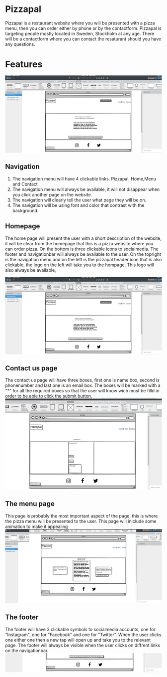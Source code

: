 # Pizzapal
Pizzapal is a restaurant website where you will be presented with a pizza menu, then you can order either by phone or by the contactform. Pizzapal is targeting people mostly located in Sweden, Stockholm at any age. There will be a contactform where you can contact the resaturant should you have any questions. 



# Features
 
 ![Wirerame picture homepage](assets/images/wireframe1.png)
 ## Navigation


1. The navigation menu will have 4 clickable links. Pizzapal, Home,Menu and Contact
2. The navigation menu will always be available, it will not disappear when you click another page on the website.
3. The navigation will clearly tell the user what page they will be on.
4. The navigation will be using font and color that contrast with the background.


## Homepage
The home page will present the user with a short description of the website, it will be clear from the homepage that this is a pizza website where you can order pizza. On the bottom is three clickable icons to socialmedia. The footer and navigationbar will always be available to the user. On the topright is the navigation menu and on the left is the pizzapal header icon that is also clickable, the logo on the left will take you to the hompage. This logo will also always be available,

![Wirerame picture homepage](assets/images/wireframe1.png)






## Contact us page
The contact us page will have three boxes, first one is name box, second is phonenumber and last one is an email box. The boxes will be marked with a "*" for all the required boxes so that the user will know wich must be filld in order to be able to click the submit button.
 ![Wireframe picture homepage](assets/images/wireframe3.png)


 ## The menu page
 This page is probably the most important aspect of the page, this is where the pizza menu will be presented to the user. This page will inlclude some animation to make it appealing
 ![Wireframe picture homepage](assets/images/wireframe2.png)

 ## The footer
 The footer will have 3 clickable symbols to socialmedia accounts, one for "Instagram", one for "Facebook" and one for "Twitter". When the user clicks one either one then a new tap will open up and take you to the relevant page. The footer will always be visible when the user clicks on diffrent links on the navigationbar.
  ![Wireframe picture homepage](assets/images/footer.png)